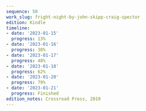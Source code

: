 ```yaml
---
sequence: 50
work_slug: fright-night-by-john-skipp-craig-spector
edition: Kindle
timeline:
- date: '2023-01-15'
  progress: 13%
- date: '2023-01-16'
  progress: 30%
- date: '2023-01-17'
  progress: 48%
- date: '2023-01-18'
  progress: 62%
- date: '2023-01-20'
  progress: 79%
- date: '2023-01-21'
  progress: Finished
edition_notes: Crossroad Press, 2019
---
```


